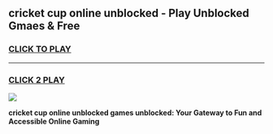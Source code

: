
## cricket cup online unblocked - Play Unblocked Gmaes & Free
<h3>
<a href="https://news.freeplayer.one?title=cricket_cup_online_unblocked&ref=16F">CLICK TO PLAY</a></h3>
<hr>

<h3>
<a href="https://news.freeplayer.one?title=cricket_cup_online_unblocked&ref=16F">CLICK 2 PLAY</a>
  
</h3>

<a href="https://news.freeplayer.one?title=cricket_cup_online_unblocked&ref=16F/"><img src="https://clearcache.store/games.png"></a>


**cricket cup online unblocked games unblocked: Your Gateway to Fun and Accessible Online Gaming**
